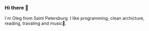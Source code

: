 ### Hi there 🤘
I`m Oleg from Saint Petersburg.
I like programming, clean archicture, reading, travaling and music🎸.

